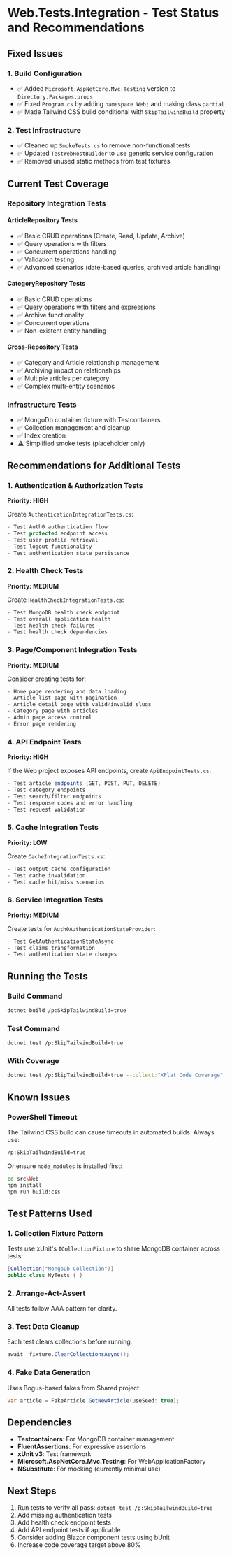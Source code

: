 # Web.Tests.Integration - Test Status and Recommendations

## Fixed Issues

### 1. Build Configuration
- ✅ Added `Microsoft.AspNetCore.Mvc.Testing` version to `Directory.Packages.props`
- ✅ Fixed `Program.cs` by adding `namespace Web;` and making class `partial`
- ✅ Made Tailwind CSS build conditional with `SkipTailwindBuild` property

### 2. Test Infrastructure
- ✅ Cleaned up `SmokeTests.cs` to remove non-functional tests
- ✅ Updated `TestWebHostBuilder` to use generic service configuration
- ✅ Removed unused static methods from test fixtures

## Current Test Coverage

### Repository Integration Tests

#### ArticleRepository Tests
- ✅ Basic CRUD operations (Create, Read, Update, Archive)
- ✅ Query operations with filters
- ✅ Concurrent operations handling
- ✅ Validation testing
- ✅ Advanced scenarios (date-based queries, archived article handling)

#### CategoryRepository Tests
- ✅ Basic CRUD operations
- ✅ Query operations with filters and expressions
- ✅ Archive functionality
- ✅ Concurrent operations
- ✅ Non-existent entity handling

#### Cross-Repository Tests
- ✅ Category and Article relationship management
- ✅ Archiving impact on relationships
- ✅ Multiple articles per category
- ✅ Complex multi-entity scenarios

### Infrastructure Tests
- ✅ MongoDb container fixture with Testcontainers
- ✅ Collection management and cleanup
- ✅ Index creation
- ⚠️ Simplified smoke tests (placeholder only)

## Recommendations for Additional Tests

### 1. Authentication & Authorization Tests
**Priority: HIGH**

Create `AuthenticationIntegrationTests.cs`:
```csharp
- Test Auth0 authentication flow
- Test protected endpoint access
- Test user profile retrieval
- Test logout functionality
- Test authentication state persistence
```

### 2. Health Check Tests
**Priority: MEDIUM**

Create `HealthCheckIntegrationTests.cs`:
```csharp
- Test MongoDB health check endpoint
- Test overall application health
- Test health check failures
- Test health check dependencies
```

### 3. Page/Component Integration Tests
**Priority: MEDIUM**

Consider creating tests for:
```csharp
- Home page rendering and data loading
- Article list page with pagination
- Article detail page with valid/invalid slugs
- Category page with articles
- Admin page access control
- Error page rendering
```

### 4. API Endpoint Tests
**Priority: HIGH**

If the Web project exposes API endpoints, create `ApiEndpointTests.cs`:
```csharp
- Test article endpoints (GET, POST, PUT, DELETE)
- Test category endpoints
- Test search/filter endpoints
- Test response codes and error handling
- Test request validation
```

### 5. Cache Integration Tests
**Priority: LOW**

Create `CacheIntegrationTests.cs`:
```csharp
- Test output cache configuration
- Test cache invalidation
- Test cache hit/miss scenarios
```

### 6. Service Integration Tests
**Priority: MEDIUM**

Create tests for `Auth0AuthenticationStateProvider`:
```csharp
- Test GetAuthenticationStateAsync
- Test claims transformation
- Test authentication state changes
```

## Running the Tests

### Build Command
```bash
dotnet build /p:SkipTailwindBuild=true
```

### Test Command
```bash
dotnet test /p:SkipTailwindBuild=true
```

### With Coverage
```bash
dotnet test /p:SkipTailwindBuild=true --collect:"XPlat Code Coverage"
```

## Known Issues

### PowerShell Timeout
The Tailwind CSS build can cause timeouts in automated builds. Always use:
```bash
/p:SkipTailwindBuild=true
```

Or ensure `node_modules` is installed first:
```bash
cd src\Web
npm install
npm run build:css
```

## Test Patterns Used

### 1. Collection Fixture Pattern
Tests use xUnit's `ICollectionFixture` to share MongoDB container across tests:
```csharp
[Collection("MongoDb Collection")]
public class MyTests { }
```

### 2. Arrange-Act-Assert
All tests follow AAA pattern for clarity.

### 3. Test Data Cleanup
Each test clears collections before running:
```csharp
await _fixture.ClearCollectionsAsync();
```

### 4. Fake Data Generation
Uses Bogus-based fakes from Shared project:
```csharp
var article = FakeArticle.GetNewArticle(useSeed: true);
```

## Dependencies

- **Testcontainers**: For MongoDB container management
- **FluentAssertions**: For expressive assertions
- **xUnit v3**: Test framework
- **Microsoft.AspNetCore.Mvc.Testing**: For WebApplicationFactory
- **NSubstitute**: For mocking (currently minimal use)

## Next Steps

1. Run tests to verify all pass: `dotnet test /p:SkipTailwindBuild=true`
2. Add missing authentication tests
3. Add health check endpoint tests
4. Add API endpoint tests if applicable
5. Consider adding Blazor component tests using bUnit
6. Increase code coverage target above 80%

